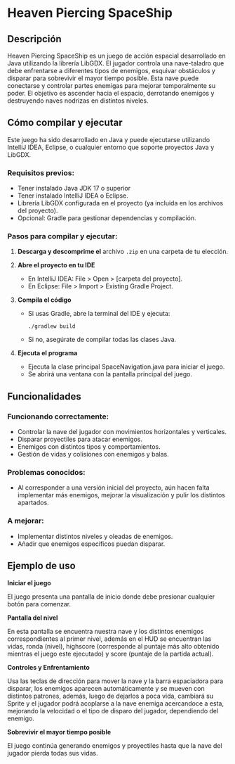 # Heaven Piercing SpaceShip

## Descripción

Heaven Piercing SpaceShip es un juego de acción espacial desarrollado en Java utilizando la librería LibGDX. El jugador controla una nave-taladro que debe enfrentarse a diferentes tipos de enemigos, esquivar obstáculos y disparar para sobrevivir el mayor tiempo posible. Esta nave puede conectarse y controlar partes enemigas para mejorar temporalmente su poder. El objetivo es ascender hacia el espacio, derrotando enemigos y destruyendo naves nodrizas en distintos niveles.

## Cómo compilar y ejecutar

Este juego ha sido desarrollado en Java y puede ejecutarse utilizando IntelliJ IDEA, Eclipse, o cualquier entorno que soporte proyectos Java y LibGDX.

### Requisitos previos:

- Tener instalado Java JDK 17 o superior
- Tener instalado IntelliJ IDEA o Eclipse.
- Librería LibGDX configurada en el proyecto (ya incluida en los archivos del proyecto).
- Opcional: Gradle para gestionar dependencias y compilación.

### Pasos para compilar y ejecutar:

1. **Descarga y descomprime el** archivo `.zip` en una carpeta de tu elección.
2. **Abre el proyecto en tu IDE**
    - En IntelliJ IDEA: File > Open > [carpeta del proyecto].
    - En Eclipse: File > Import > Existing Gradle Project.

3. **Compila el código**
    - Si usas Gradle, abre la terminal del IDE y ejecuta: 
        ```
        ./gradlew build
        ```
    - Si no, asegúrate de compilar todas las clases Java.
        
4. **Ejecuta el programa**
    - Ejecuta la clase principal SpaceNavigation.java para iniciar el juego.
    - Se abrirá una ventana con la pantalla principal del juego.
        

## Funcionalidades

### Funcionando correctamente:

- Controlar la nave del jugador con movimientos horizontales y verticales.
- Disparar proyectiles para atacar enemigos.
- Enemigos con distintos tipos y comportamientos.
- Gestión de vidas y colisiones con enemigos y balas.

### Problemas conocidos:

- Al corresponder a una versión inicial del proyecto, aún hacen falta implementar más enemigos, mejorar la visualización y pulir los distintos apartados.

### A mejorar:

- Implementar distintos niveles y oleadas de enemigos.
- Añadir que enemigos específicos puedan disparar.

## Ejemplo de uso

**Iniciar el juego**

El juego presenta una pantalla de inicio donde debe presionar cualquier botón para comenzar.

**Pantalla del nivel**

En esta pantalla se encuentra nuestra nave y los distintos enemigos correspondientes al primer nivel, además en el HUD se encuentran las vidas, ronda (nivel), highscore (corresponde al puntaje más alto obtenido mientras el juego este ejecutado) y score (puntaje de la partida actual).

**Controles y Enfrentamiento**

Usa las teclas de dirección para mover la nave y la barra espaciadora para disparar, los enemigos aparecen automáticamente y se mueven con distintos patrones, además, luego de dejarlos a poca vida, cambiará su Sprite y el jugador podrá acoplarse a la nave enemiga acercandoce a esta, mejorando la velocidad o el tipo de disparo del jugador, dependiendo del enemigo. 

**Sobrevivir el mayor tiempo posible**

El juego continúa generando enemigos y proyectiles hasta que la nave del jugador pierda todas sus vidas.
